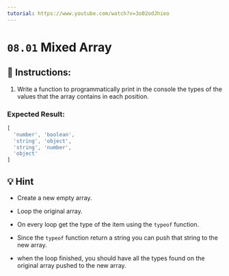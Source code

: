 ```yaml
---
tutorial: https://www.youtube.com/watch?v=3o02odJhieo
---
```


# `08.01` Mixed Array

## :pencil: Instructions: 
 
1. Write a function to programmatically print in the console the types of the values that the array contains in each position.

### Expected Result:

```js
[
  'number', 'boolean',
  'string', 'object',
  'string', 'number',
  'object'
]
```

## :bulb: Hint 

+ Create a new empty array.

+ Loop the original array.

+ On every loop get the type of the item using the `typeof` function.

+ Since the `typeof` function return a string you can push that string to the new array.

+ when the loop finished, you should have all the types found on the original array pushed to the new array.